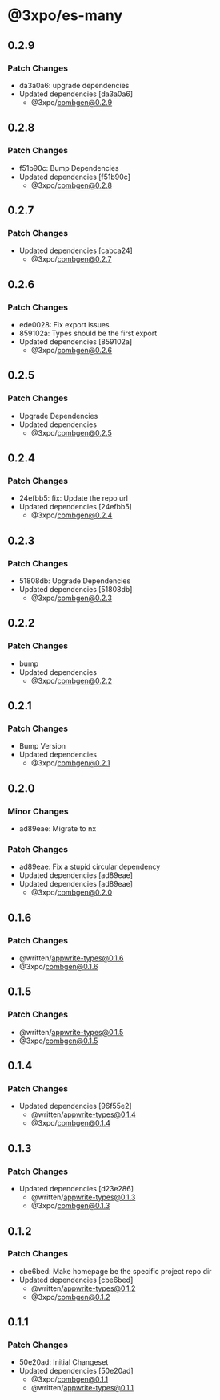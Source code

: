 # @3xpo/es-many

## 0.2.9

### Patch Changes

- da3a0a6: upgrade dependencies
- Updated dependencies [da3a0a6]
  - @3xpo/combgen@0.2.9

## 0.2.8

### Patch Changes

- f51b90c: Bump Dependencies
- Updated dependencies [f51b90c]
  - @3xpo/combgen@0.2.8

## 0.2.7

### Patch Changes

- Updated dependencies [cabca24]
  - @3xpo/combgen@0.2.7

## 0.2.6

### Patch Changes

- ede0028: Fix export issues
- 859102a: Types should be the first export
- Updated dependencies [859102a]
  - @3xpo/combgen@0.2.6

## 0.2.5

### Patch Changes

- Upgrade Dependencies
- Updated dependencies
  - @3xpo/combgen@0.2.5

## 0.2.4

### Patch Changes

- 24efbb5: fix: Update the repo url
- Updated dependencies [24efbb5]
  - @3xpo/combgen@0.2.4

## 0.2.3

### Patch Changes

- 51808db: Upgrade Dependencies
- Updated dependencies [51808db]
  - @3xpo/combgen@0.2.3

## 0.2.2

### Patch Changes

- bump
- Updated dependencies
  - @3xpo/combgen@0.2.2

## 0.2.1

### Patch Changes

- Bump Version
- Updated dependencies
  - @3xpo/combgen@0.2.1

## 0.2.0

### Minor Changes

- ad89eae: Migrate to nx

### Patch Changes

- ad89eae: Fix a stupid circular dependency
- Updated dependencies [ad89eae]
- Updated dependencies [ad89eae]
  - @3xpo/combgen@0.2.0

## 0.1.6

### Patch Changes

- @written/appwrite-types@0.1.6
- @3xpo/combgen@0.1.6

## 0.1.5

### Patch Changes

- @written/appwrite-types@0.1.5
- @3xpo/combgen@0.1.5

## 0.1.4

### Patch Changes

- Updated dependencies [96f55e2]
  - @written/appwrite-types@0.1.4
  - @3xpo/combgen@0.1.4

## 0.1.3

### Patch Changes

- Updated dependencies [d23e286]
  - @written/appwrite-types@0.1.3
  - @3xpo/combgen@0.1.3

## 0.1.2

### Patch Changes

- cbe6bed: Make homepage be the specific project repo dir
- Updated dependencies [cbe6bed]
  - @written/appwrite-types@0.1.2
  - @3xpo/combgen@0.1.2

## 0.1.1

### Patch Changes

- 50e20ad: Initial Changeset
- Updated dependencies [50e20ad]
  - @3xpo/combgen@0.1.1
  - @written/appwrite-types@0.1.1
